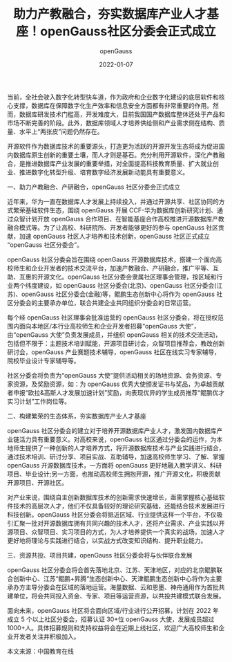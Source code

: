 ﻿---
title: ' 助力产教融合，夯实数据库产业人才基座！openGauss社区分委会正式成立'
date: '2022-01-07'
tags: ['theme']
banner: '/category/news/2022-01-07/banner.jpg'
category: 'news'
author: 'openGauss'
summary: 'openGauss社区分委会正式成立'
---

当前，全社会驶入数字化转型快车道，作为政府和企业数字化建设的底层软件和核心支撑，数据库在保障数字化生产效率和信息安全方面都有非常重要的作用。然而，数据库研发技术门槛高，开发难度大，目前我国国产数据库整体还处于产品和市场不断完善的阶段。此外，数据库领域人才培养供给侧和产业需求侧在结构、质量、水平上“两张皮”问题仍然存在。

开源软件作为数据库技术的重要源头，打造更为活跃的开源开发生态将成为促进国内数据库原生创新的重要土壤，而人才则是基石。充分利用开源软件，深化产教融合，是推进数据库产业发展的重要举措，对全面提高科技教育质量、扩大就业创业、推进数字化转型升级、培育数字经济发展新动能具有重要意义。

一、助力产教融合、产研融合，openGauss 社区分委会正式成立

近年来，华为一直在数据库人才发展上持续投入，并通过开源共享、社区协同的方式繁荣基础软件生态，围绕 openGauss 开展 CCF-华为数据库创新研究计划、通过众智计划开放 openGauss 合作项目、在智能基座合作高校推进开源数据库产教融合模式等。为了让高校、科研院所、开发者能够更好的参与 openGauss 社区贡献，加速 openGauss 社区人才培养和技术创新，openGauss 社区正式成立 “openGauss 社区分委会”。

openGauss 社区分委会旨在围绕 openGauss 开源数据库技术，搭建一个面向高校师生和企业开发者的技术交流平台，加速产教融合、产研融合，推广平等、互助、互惠的开源文化。openGauss 社区分委会隶属社区理事会管理，按区域和行业两个纬度建设，如 openGauss 社区分委会(北京)、openGauss 社区分委会(江苏)、openGauss 社区分委会(金融)等，鲲鹏生态创新中心将作为 openGauss 社区分委会的主要承办单位，联合共建企业共同组织分委会的日常运营。

每个经 openGauss 社区理事会批准运营的 openGauss 社区分委会，将在授权范围内面向本地区/本行业高校师生和企业开发者招募“openGauss 大使”，由“openGauss 大使”负责发展成员，并组织 openGauss 相关的技术交流活动，包括但不限于：主题技术培训赋能，开源项目研讨会，众智项目推荐会，教改创新研讨会，openGauss 产业赛题技术辅导，openGauss 社区在线实习专家辅导，院校毕业设计专家辅导等。

社区分委会将负责为“openGauss 大使”提供活动相关的场地资源、会务资源、专家资源，及奖励资源，如：为 openGauss 优秀大使颁发证书与奖品，为卓越贡献者申报“欧拉&高斯人才发展加速计划”奖励，向表现优异的学生成员推荐“鲲鹏优才实习计划”工作岗位等。

二、构建繁荣的生态体系，夯实数据库产业人才基座

openGauss 社区分委会的建立对于培养开源数据库产业人才，激发国内数据库产业链活力具有重要意义。对高校来说，openGauss 社区通过分委会的运作，为本地师生提供了一种创新的人才培养方式，将开源数据库技术与产业实践进行结合，通过技术培训、研讨分享、项目实战、互助辅导，加速高校师生学习、了解、掌握 openGauss 开源数据库技术，一方面将 openGauss 更好地融入教学讲义、科研项目、毕业设计;另一方面，也推动高校师生拥抱开源，推广开源文化，积极贡献开源项目、开源社区。

对产业来说，围绕自主创新数据库技术的创新需求快速增长，亟需掌握核心基础软件技术的高层次人才，他们不仅具备较好的理论研究基础，还能结合技术发展进行科技创新。openGauss 社区分委会将抵近区域、行业提供这样一个平台，不仅吸引汇聚一批对开源数据库拥有共同兴趣的技术人才，还将产业需求、产业实践以开源项目、众智项目、实习项目的方式，为人才培养提供一个真实的战场，加速人才更好地将理论与实践进行结合，以实战方式改变知识结构、提升职业能力。

三、资源共投、项目共建，openGauss 社区分委会将与伙伴联合发展

openGauss 社区分委会将会首先落地北京、江苏、天津地区，对应的北京鲲鹏联合创新中心、江苏“鲲鹏+昇腾“生态创新中心、天津鲲鹏生态创新中心将作为主要承办方主导分委会在区域的落地运营。海量数据、云和恩墨、神舟通用作为首批共建单位，将会共同投入资金、专家、项目等运营资源，以共投共建模式联合发展。

面向未来，openGauss 社区将会面向区域/行业进行公开招募，计划在 2022 年成立 5 个以上社区分委会，招募认证 30+位 openGauss 大使，发展成员超过 1000+人。具体招募规则和支持权益将会在近期上线社区，欢迎广大高校师生和企业开发者关注并积极加入。

本文来源：中国教育在线
